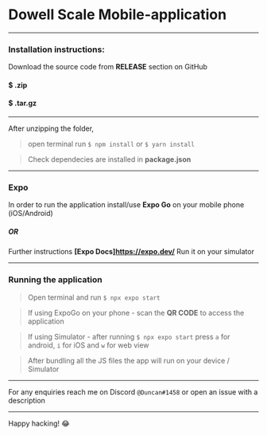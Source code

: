 # Dowell Scale Mobile-application
---
### Installation instructions:

Download the source code from **RELEASE** section on GitHub 

 #### $ .zip
 #### $ .tar.gz
---
 After unzipping the folder, 
 > open terminal 
 > run `$ npm install`
 > or `$ yarn install`

> Check dependecies are installed in **package.json**
---

### Expo

In order to run the application install/use **Expo Go** on your mobile phone (iOS/Android)

##### OR

Further instructions  **[Expo Docs]https://expo.dev/**
Run it on your simulator 

---

### Running the application

> Open terminal and run `$ npx expo start`

> If using ExpoGo on your phone - scan the **QR CODE** to access the application

> If using Simulator - after running `$ npx expo start` press `a` for android, `i` for iOS and `w` for web view

> After bundling all the JS files the app will run on your device / Simulator

---
For any enquiries reach me on Discord  `@Duncan#1458` or open an issue with a description

---
Happy hacking! :joy:

